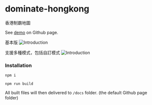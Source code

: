 # dominate-hongkong
香港制霸地圖

See [demo](https://shawtim.github.io/dominate-hongkong/) on Github page.

基本版
![Introduction](https://shawtim.github.io/dominate-hongkong/intro.png)

支援多種模式，包括自訂模式
![Introduction](https://shawtim.github.io/dominate-hongkong/intro.png)

### Installation
`npm i`

`npm run build`

All built files will then delivered to `/docs` folder. (the default Github page folder)
